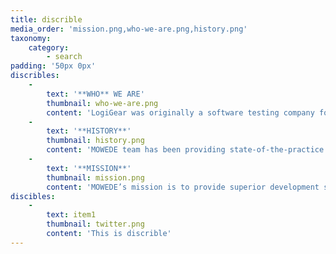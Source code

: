 ```yaml
---
title: discrible
media_order: 'mission.png,who-we-are.png,history.png'
taxonomy:
    category:
        - search
padding: '50px 0px'
discribles:
    -
        text: '**WHO** WE ARE'
        thumbnail: who-we-are.png
        content: 'LogiGear was originally a software testing company founded in 1994 but in 2005, to meet our customers’ new demands, we began offering application development services for mobile, web and desktop applications, this was the beginning of MOWEDE.'
    -
        text: '**HISTORY**'
        thumbnail: history.png
        content: 'MOWEDE team has been providing state-of-the-practice application development services and expertise for 13+ years.'
    -
        text: '**MISSION**'
        thumbnail: mission.png
        content: 'MOWEDE’s mission is to provide superior development services to our customer, an innovative environment that our employees are proud of, and contributions to the industry that lasts for generations to come.'
discibles:
    -
        text: item1
        thumbnail: twitter.png
        content: 'This is discrible'
---
```



